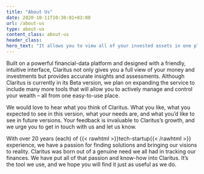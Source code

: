 ```yaml
---
title: "About Us"
date: 2020-10-11T10:30:01+03:00
url: /about-us
type: about-us
content_class: about-us
header_class: 
hero_text: "It allows you to view all of your invested assets in one place. It’s the only service you need to track, understand, and nurture your wealth."
---
```

Built on a powerful financial-data platform and designed with a friendly, intuitive interface, Claritus not only gives you a full view of your money and investments but provides accurate insights and assessments. Although Claritus is currently in its Beta version, we plan on expanding the service to include many more tools that will allow you to actively manage and control your wealth – all from one easy-to-use place.

We would love to hear what you think of Claritus. What you like, what you expected to see in this version, what your needs are, and what you’d like to see in future versions. Your feedback is invaluable to Claritus’s growth, and we urge you to get in touch with us and let us know.

With over 20 years (each) of {{< rawhtml >}}<span style="white-space: nowrap;">tech-startup</span>{{< /rawhtml >}} experience, we have a passion for finding solutions and bringing our visions to reality. Claritus was born out of a genuine need we all had in tracking our finances. We have put all of that passion and know-how into Claritus. It’s the tool we use, and we hope you will find it just as useful as we do.